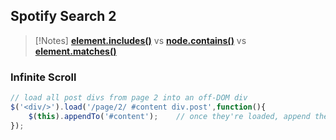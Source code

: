 ## Spotify Search 2

>[!Notes] **[element.includes()](https://developer.mozilla.org/en-US/docs/Web/JavaScript/Reference/Global_Objects/String/includes)** vs **[node.contains()](https://developer.mozilla.org/en-US/docs/Web/API/Node/contains)** vs **[element.matches()](https://developer.mozilla.org/en-US/docs/Web/API/Element/matches)**



### Infinite Scroll

```js
// load all post divs from page 2 into an off-DOM div
$('<div/>').load('/page/2/ #content div.post',function(){
    $(this).appendTo('#content');    // once they're loaded, append them to our content area
});
```

``````